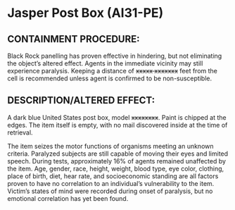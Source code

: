 # Jasper Post Box (AI31-PE)

## CONTAINMENT PROCEDURE:

Black Rock panelling has proven effective in hindering, but not eliminating the object’s altered effect. Agents in the immediate vicinity may still experience paralysis. Keeping a distance of ~~xxxxx xxxxxxx~~ feet from the cell is recommended unless agent is confirmed to be non-susceptible.

## DESCRIPTION/ALTERED EFFECT:

A dark blue United States post box, model ~~xxxxxxxx~~. Paint is chipped at the edges. The item itself is empty, with no mail discovered inside at the time of retrieval.

The item seizes the motor functions of organisms meeting an unknown criteria. Paralyzed subjects are still capable of moving their eyes and limited speech. During tests, approximately 16% of agents remained unaffected by the item. Age, gender, race, height, weight, blood type, eye color, clothing, place of birth, diet, hear rate, and socioeconomic standing are all factors proven to have no correlation to an individual’s vulnerability to the item. Victim’s states of mind were recorded during onset of paralysis, but no emotional correlation has yet been found.
